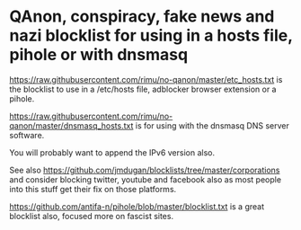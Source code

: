 # QAnon, conspiracy, fake news and nazi blocklist for using in a hosts file, pihole or with dnsmasq


https://raw.githubusercontent.com/rimu/no-qanon/master/etc_hosts.txt is the blocklist to use in a /etc/hosts file, adblocker browser extension or a pihole.

https://raw.githubusercontent.com/rimu/no-qanon/master/dnsmasq_hosts.txt is for using with the dnsmasq DNS server software.

You will probably want to append the IPv6 version also.



See also https://github.com/jmdugan/blocklists/tree/master/corporations and consider blocking twitter, youtube and facebook also as most people into this stuff get their fix on those platforms.

https://github.com/antifa-n/pihole/blob/master/blocklist.txt is a great blocklist also, focused more on fascist sites.

